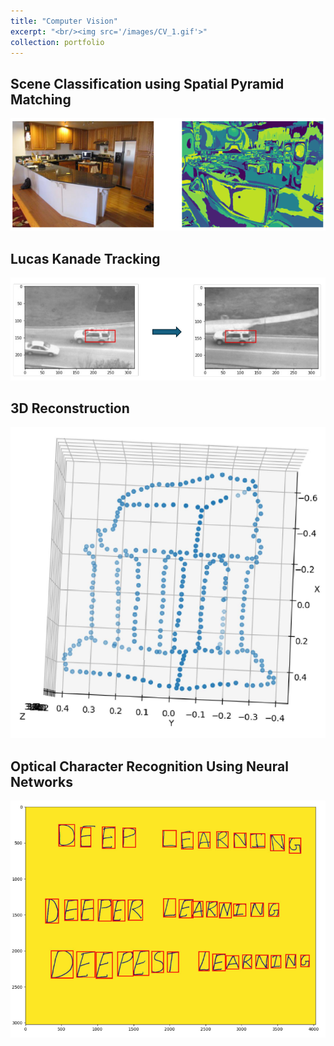 ```yaml
---
title: "Computer Vision"
excerpt: "<br/><img src='/images/CV_1.gif'>"
collection: portfolio
---
```


## Scene Classification using Spatial Pyramid Matching

![](/images/cv_1_wordmap.png)

## Lucas Kanade Tracking

![](/images/cv_track.png)

## 3D Reconstruction

![](/images/cv_3d_recons.png)

## Optical Character Recognition Using Neural Networks

![](/images/cv_5_ocr.png)